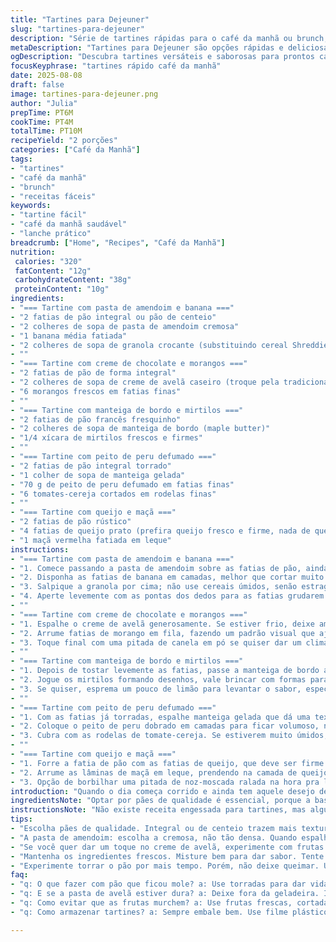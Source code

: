 ```yaml
---
title: "Tartines para Dejeuner"
slug: "tartines-para-dejeuner"
description: "Série de tartines rápidas para o café da manhã ou brunch, variando entre opções doces e salgadas. Inclui combinações clássicas e ligeiras inovações, como substituição do pão tradicional por pão integral e acréscimo de um toque crocante com granola ou castanhas. Tempo total curto, focado em texturas contrastantes e frescor dos ingredientes. Atenção às cores e texturas no preparo. Extremamente versátil, podendo ser adaptado conforme o que tiver na geladeira, sem perder sabor nem charme do almoço informal."
metaDescription: "Tartines para Dejeuner são opções rápidas e deliciosas para café da manhã, doces e salgadas, adaptáveis e cheias de sabor e frescor."
ogDescription: "Descubra tartines versáteis e saborosas para prontos cafés da manhã e brunch, que transformam seu início de dia."
focusKeyphrase: "tartines rápido café da manhã"
date: 2025-08-08
draft: false
image: tartines-para-dejeuner.png
author: "Julia"
prepTime: PT6M
cookTime: PT4M
totalTime: PT10M
recipeYield: "2 porções"
categories: ["Café da Manhã"]
tags:
- "tartines"
- "café da manhã"
- "brunch"
- "receitas fáceis"
keywords:
- "tartine fácil"
- "café da manhã saudável"
- "lanche prático"
breadcrumb: ["Home", "Recipes", "Café da Manhã"]
nutrition: 
 calories: "320"
 fatContent: "12g"
 carbohydrateContent: "38g"
 proteinContent: "10g"
ingredients:
- "=== Tartine com pasta de amendoim e banana ==="
- "2 fatias de pão integral ou pão de centeio"
- "2 colheres de sopa de pasta de amendoim cremosa"
- "1 banana média fatiada"
- "2 colheres de sopa de granola crocante (substituindo cereal Shreddies)"
- ""
- "=== Tartine com creme de chocolate e morangos ==="
- "2 fatias de pão de forma integral"
- "2 colheres de sopa de creme de avelã caseiro (troque pela tradicional pasta de chocolate)"
- "6 morangos frescos em fatias finas"
- ""
- "=== Tartine com manteiga de bordo e mirtilos ==="
- "2 fatias de pão francês fresquinho"
- "2 colheres de sopa de manteiga de bordo (maple butter)"
- "1/4 xícara de mirtilos frescos e firmes"
- ""
- "=== Tartine com peito de peru defumado ==="
- "2 fatias de pão integral torrado"
- "1 colher de sopa de manteiga gelada"
- "70 g de peito de peru defumado em fatias finas"
- "6 tomates-cereja cortados em rodelas finas"
- ""
- "=== Tartine com queijo e maçã ==="
- "2 fatias de pão rústico"
- "4 fatias de queijo prato (prefira queijo fresco e firme, nada de queijo plástico)"
- "1 maçã vermelha fatiada em leque"
instructions:
- "=== Tartine com pasta de amendoim e banana ==="
- "1. Comece passando a pasta de amendoim sobre as fatias de pão, ainda em temperatura ambiente para facilitar a espalhada."
- "2. Disponha as fatias de banana em camadas, melhor que cortar muito fininho para evitar escorregão."
- "3. Salpique a granola por cima; não use cereais úmidos, senão estraga a crocância."
- "4. Aperte levemente com as pontas dos dedos para as fatias grudarem meio que abraçadas."
- ""
- "=== Tartine com creme de chocolate e morangos ==="
- "1. Espalhe o creme de avelã generosamente. Se estiver frio, deixe amolecer um pouco fora da geladeira para não rasgar o pão."
- "2. Arrume fatias de morango em fila, fazendo um padrão visual que ajude na sensação de frescor."
- "3. Toque final com uma pitada de canela em pó se quiser dar um clima brasileiro-aconchegante."
- ""
- "=== Tartine com manteiga de bordo e mirtilos ==="
- "1. Depois de tostar levemente as fatias, passe a manteiga de bordo ainda mole para ajudar na penetração."
- "2. Jogue os mirtilos formando desenhos, vale brincar com formas para dar graça e apetite."
- "3. Se quiser, esprema um pouco de limão para levantar o sabor, especialmente se os mirtilos estiverem mais suaves."
- ""
- "=== Tartine com peito de peru defumado ==="
- "1. Com as fatias já torradas, espalhe manteiga gelada que dá uma textura diferente, quase crocante."
- "2. Coloque o peito de peru dobrado em camadas para ficar volumoso, não grudado, assim não seca."
- "3. Cubra com as rodelas de tomate-cereja. Se estiverem muito úmidos, seque com papel toalha para evitar que o pão fique molhado."
- ""
- "=== Tartine com queijo e maçã ==="
- "1. Forre a fatia de pão com as fatias de queijo, que deve ser firme — deixei de lado o queijo plástico que vira borracha."
- "2. Arrume as lâminas de maçã em leque, prendendo na camada de queijo pra não derrapar."
- "3. Opção de borbilhar uma pitada de noz-moscada ralada na hora pra levantar o aroma."
introduction: "Quando o dia começa corrido e ainda tem aquele desejo de algo caprichado no café da manhã ou no brunch, as tartines aparecem como a solução. Praticidade e variedade num só prato, sem perder o charme da combinação certa. Desde a cremosa pasta de amendoim com bananas — uma lembrança das tardes de infância — até o toque sofisticado do queijo com maçã, todas as escolhas trazem texturas que conversam. Já testei trocar o pão tradicional por versões mais robustas como o integral ou de centeio e a diferença faz a gente querer repetir. Dá para adaptar conforme o que tem em casa, e preparar com calma os detalhes que fazem a crocância do granulado e o frescor da fruta saltarem no paladar."
ingredientsNote: "Optar por pães de qualidade é essencial, porque a base precisa segurar os ingredientes sem amolecer demais. Substituí o cereal Shreddies por granola caseira que além de crocante traz mais sabor. As pastas, especialmente o creme de avelã, funcionam melhor quando deixam sair da geladeira algum tempo antes, facilitando o espalhe e evitando rasgos no pão. Frutas frescas garantem o frescor; morangos e mirtilos devem estar firmes, não maduros a ponto de perderem o formato. Para a versão salgada, peito de peru precisa estar fresco e de preferência defumado na hora pra manter a textura e aroma marcantes. Pequenos ajustes garantem que o resultado, mesmo rápido, pareça pensado."
instructionsNote: "Não existe receita engessada para tartines, mas algumas práticas ajudam: espalhe manteiga ou pasta com colher de preferência e passe com calma para não macerar o pão. Fatias de frutas devem ser resistentes ou levemente firmes, evitando excesso de suco que estraga a base. Granola ou cereais deve estar crocante e fresco — nunca molhado. Ao montar versões salgadas, rasgue ou dobre os frios para melhor volume, evitando que fiquem grudados no pão. Torrar o pão ajuda a dar suporte, mas cuidado para não deixar amargo. Brincar com composição visual — desenhos com frutas ou posicionar ingredientes em camadas — estimula o apetite. Observe as texturas ao toque e aroma para saber o ponto certo."
tips:
- "Escolha pães de qualidade. Integral ou de centeio trazem mais textura. Já fiz com pão de forma e ficou molhado. Não erre nesse detalhe. A base é tudo. Mantenha o pão firme para aguentar as coberturas. Preste atenção na crocância."
- "A pasta de amendoim: escolha a cremosa, não tão densa. Quando espalha, evite rupturas no pão. Amanhã posso testar com pasta de amendoim caseira. Bananas firmes. Fatias simétricas garantem boa apresentação. Jamais use bananas muito maduras."
- "Se você quer dar um toque no creme de avelã, experimente com frutas como kiwi ou até abacate. Um sabor surpreendente. Já fiz uma versão com abacate e chocolate. A textura suaviza tudo. Canela em morangos é amor, não esqueça."
- "Mantenha os ingredientes frescos. Misture bem para dar sabor. Tente usar mirtilos mais azedos. O contraste é interessante. Frutas super maduras soltam muito líquido. E isso complica seu pão."
- "Experimente torrar o pão por mais tempo. Porém, não deixe queimar. Um leve crocante é suficiente. Passar manteiga gelada traz diferentes experiências. Outro truque é sempre ter um backup de cereais. Granola caseira faz toda diferença e traz mais sabor."
faq:
- "q: O que fazer com pão que ficou mole? a: Use torradas para dar vida nova. Se sobrou, coloque no forno. Ou tente na frigideira. Fica crocante."
- "q: E se a pasta de avelã estiver dura? a: Deixe fora da geladeira. Isso ajuda. O calor da mão também faz a diferença. Use uma colher quente se precisar."
- "q: Como evitar que as frutas murchem? a: Use frutas frescas, cortadas na hora. Se não tiver, ácido cítrico pode ajudar. Limão também é bom."
- "q: Como armazenar tartines? a: Sempre embale bem. Use filme plástico ou pote fechado. Mas podem ficar um pouco moles se não for bem feito. Faça apenas o que vai consumir."

---
```


